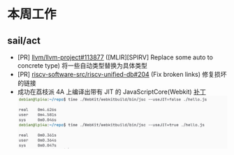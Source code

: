# 本周工作

## sail/act

- \[PR\] [llvm/llvm-project#113877](https://github.com/llvm/llvm-project/pull/113877) (\[MLIR\]\[SPIRV\] Replace some auto to concrete type) 将一些自动类型替换为具体类型
- \[PR\] [riscv-software-src/riscv-unified-db#204](https://github.com/riscv-software-src/riscv-unified-db/pull/204) (Fix broken links) 修复损坏的链接
- 成功在荔枝派 4A 上编译出带有 JIT 的 JavaScriptCore(Webkit) [补丁](https://github.com/oven-sh/WebKit/commit/09daa09e372b5fa2fe3e200a2f1d9e31b1c6908a) ![benchmark](./202410/image.png)
